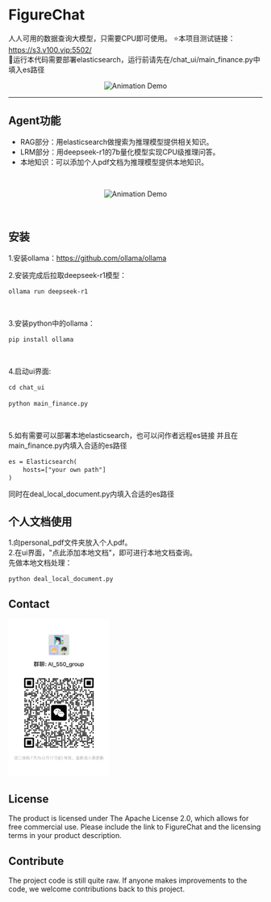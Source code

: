 
# FigureChat
人人可用的数据查询大模型，只需要CPU即可使用。 ⭐本项目测试链接：https://s3.v100.vip:5502/
<br>
🚀运行本代码需要部署elasticsearch，运行前请先在/chat_ui/main_finance.py中填入es路径
<div>
	<p align="center">
  <img alt="Animation Demo" src="https://github.com/elenalulu/FigureChat/blob/main/docs/logo.png" width="660" />
  </p>
</div>

-----------------


## Agent功能

- RAG部分：用elasticsearch做搜索为推理模型提供相关知识。
- LRM部分：用deepseek-r1的7b量化模型实现CPU级推理问答。
- 本地知识：可以添加个人pdf文档为推理模型提供本地知识。
<br>

<div>
	<p align="center">
  <img alt="Animation Demo" src="https://github.com/elenalulu/FigureChat/blob/main/docs/ui.png" width="660" />
  </p>
</div>

<br>

## 安装

1.安装ollama：https://github.com/ollama/ollama 
<br>

2.安装完成后拉取deepseek-r1模型：
```shell
ollama run deepseek-r1
```
<br>

3.安装python中的ollama：
```shell
pip install ollama
```
<br>

4.启动ui界面:

```shell
cd chat_ui

python main_finance.py
```
<br>

5.如有需要可以部署本地elasticsearch，也可以问作者远程es链接
并且在main_finance.py内填入合适的es路径
```shell
es = Elasticsearch(
    hosts=["your own path"]
)
```
同时在deal_local_document.py内填入合适的es路径
<br>

## 个人文档使用
1.向personal_pdf文件夹放入个人pdf。 <br>
2.在ui界面，"点此添加本地文档"，即可进行本地文档查询。 <br>
先做本地文档处理：
```shell
python deal_local_document.py
```


## Contact

<img src="docs/wechat.jpg" width="200" />


## License

The product is licensed under The Apache License 2.0, which allows for free commercial use. Please include the link to FigureChat and the licensing terms in your product description.


## Contribute

The project code is still quite raw. If anyone makes improvements to the code, we welcome contributions back to this project.